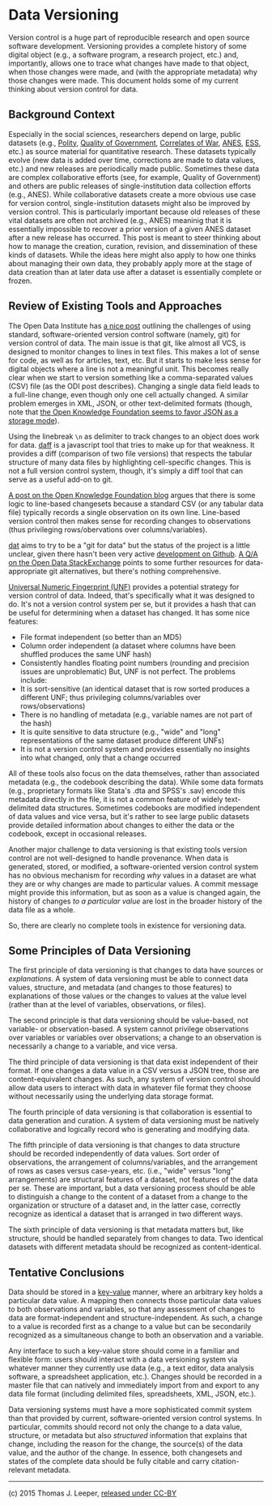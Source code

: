 # Data Versioning #

Version control is a huge part of reproducible research and open source software development. Versioning provides a complete history of some digital object (e.g., a software program, a research project, etc.) and, importantly, allows one to trace what changes have made to that object, when those changes were made, and (with the appropriate metadata) why those changes were made. This document holds some of my current thinking about version control for data.

## Background Context ##

Especially in the social sciences, researchers depend on large, public datasets (e.g., [Polity](http://www.systemicpeace.org/polity/polity4.htm), [Quality of Government](http://qog.pol.gu.se/), [Correlates of War](http://www.correlatesofwar.org/), [ANES](http://electionstudies.org/), [ESS](http://www.europeansocialsurvey.org/), etc.) as source material for quantitative research. These datasets typically evolve (new data is added over time, corrections are made to data values, etc.) and new releases are periodically made public. Sometimes these data are complex collaborative efforts (see, for example, Quality of Government) and others are public releases of single-institution data collection efforts (e.g., ANES). While collaborative datasets create a more obvious use case for version control, single-institution datasets might also be improved by version control. This is particularly important because old releases of these vital datasets are often not archived (e.g., ANES) meaninig that it is essentially impossible to recover a prior version of a given ANES dataset after a new release has occurred. This post is meant to steer thinking about how to manage the creation, curation, revision, and dissemination of these kinds of datasets. While the ideas here might also apply to how one thinks about managing their own data, they probably apply more at the stage of data creation than at later data use after a dataset is essentially complete or frozen.

## Review of Existing Tools and Approaches ##

The Open Data Institute has [a nice post](https://theodi.org/blog/adapting-git-simple-data) outlining the challenges of using standard, software-oriented version control software (namely, git) for version control of data. The main issue is that git, like almost all VCS, is designed to monitor changes to lines in text files. This makes a lot of sense for code, as well as for articles, text, etc. But it starts to make less sense for digital objects where a line is not a meaningful unit. This becomes really clear when we start to version something like a comma-separated values (CSV) file (as the ODI post describes). Changing a single data field leads to a full-line change, even though only one cell actually changed. A similar problem emerges in XML, JSON, or other text-delimited formats (though, note that [the Open Knowledge Foundation seems to favor JSON as a storage mode](http://dataprotocols.org/data-packages/)). 

Using the linebreak `\n` as delimiter to track changes to an object does work for data. [daff](https://github.com/paulfitz/daff) is a javascript tool that tries to make up for that weakness. It provides a diff (comparison of two file versions) that respects the tabular structure of many data files by highlighting cell-specific changes. This is not a full version control system, though, it's simply a diff tool that can serve as a useful add-on to git.

[A post on the Open Knowledge Foundation blog](http://blog.okfn.org/2013/07/02/git-and-github-for-data/) argues that there is some logic to line-based changesets because a standard CSV (or any tabular data file) typically records a single observation on its own line. Line-based version control then makes sense for recording changes to observations (thus privileging rows/obervations over columns/variables).

[dat](http://dat-data.com/about.html) aims to try to be a "git for data" but the status of the project is a little unclear, given there hasn't been very active [development on Github](https://github.com/maxogden/dat). [A Q/A on the Open Data StackExchange](http://opendata.stackexchange.com/questions/748/is-there-a-git-for-data) points to some further resources for data-appropriate git alternatives, but there's nothing comprehensive.

[Universal Numeric Fingerprint (UNF)](http://guides.dataverse.org/en/latest/developers/unf/index.html) provides a potential strategy for version control of data. Indeed, that's specifically what it was designed to do. It's not a version control system per se, but it provides a hash that can be useful for determining when a dataset has changed. It has some nice features:
  - File format independent (so better than an MD5)
  - Column order independent (a dataset where columns have been shuffled produces the same UNF hash)
  - Consistently handles floating point numbers (rounding and precision issues are unproblematic)
But, UNF is not perfect. The problems include:
  - It is sort-sensitive (an identical dataset that is row sorted produces a different UNF; thus privileging columns/variables over rows/observations)
  - There is no handling of metadata (e.g., variable names are not part of the hash)
  - It is quite sensitive to data structure (e.g., "wide" and "long" representations of the same dataset produce different UNFs)
  - It is not a version control system and provides essentially no insights into what changed, only that a change occurred

All of these tools also focus on the data themselves, rather than associated metadata (e.g., the codebook describing the data). While some data formats (e.g., proprietary formats like Stata's .dta and SPSS's .sav) encode this metadata directly in the file, it is not a common feature of widely text-delimited data structures. Sometimes codebooks are modified independent of data values and vice versa, but it's rather to see large public datasets provide detailed information about changes to either the data or the codebook, except in occasional releases.

Another major challenge to data versioning is that existing tools version control are not well-designed to handle provenance. When data is generated, stored, or modified, a software-oriented version control system has no obvious mechanism for recording *why* values in a dataset are what they are or why changes are made to particular values. A commit message might provide this information, but as soon as a value is changed again, the history of changes *to a particular value* are lost in the broader history of the data file as a whole.

So, there are clearly no complete tools in existence for versioning data.

## Some Principles of Data Versioning ##

The first principle of data versioning is that changes to data have sources or *explanations*. A system of data versioning must be able to connect data values, structure, and metadata (and changes to those features) to explanations of those values or the changes to values at the value level (rather than at the level of variables, observations, or files).

The second principle is that data versioning should be value-based, not variable- or observation-based. A system cannot privilege observations over variables or variables over observations; a change to an observation is necessarily a change to a variable, and vice versa.

The third principle of data versioning is that data exist independent of their format. If one changes a data value in a CSV versus a JSON tree, those are content-equivalent changes. As such, any system of version control should allow data users to interact with data in whatever file format they choose without necessarily using the underlying data storage format.

The fourth principle of data versioning is that collaboration is essential to data generation and curation. A system of data versioning must be natively collaborative and logically record who is generating and modifying data.

The fifth principle of data versioning is that changes to data structure should be recorded independently of data values. Sort order of observations, the arrangement of columns/variables, and the arrangement of rows as cases versus case-years, etc. (i.e., "wide" versus "long" arrangements) are structural features of a dataset, not features of the data per se. These are important, but a data versioning process should be able to distinguish a change to the content of a dataset from a change to the organization or structure of a dataset and, in the latter case, correctly recognize as identical a dataset that is arranged in two different ways.

The sixth principle of data versioning is that metadata matters but, like structure, should be handled separately from changes to data. Two identical datasets with different metadata should be recognized as content-identical.

## Tentative Conclusions ##

Data should be stored in a [key-value](http://en.wikipedia.org/wiki/Associative_array) manner, where an arbitrary key holds a particular data value. A mapping then connects those particular data values to both observations and variables, so that any assessment of changes to data are format-independent and structure-independent. As such, a change to a value is recorded first as a change to a value but can be secondarily recognized as a simultaneous change to both an observation and a variable.

Any interface to such a key-value store should come in a familiar and flexible form: users should interact with a data versioning system via whatever manner they currently use data (e.g., a text editor, data analysis software, a spreadsheet application, etc.). Changes should be recorded in a master file that can natively and immediately import from and export to any data file format (including delimited files, spreadsheets, XML, JSON, etc.).

Data versioning systems must have a more sophisticated commit system than that provided by current, software-oriented version control systems. In particular, commits should record not only the change to a data value, structure, or metadata but also *structured* information that explains that change, including the reason for the change, the source(s) of the data value, and the author of the change. In essence, both changesets and states of the complete data should be fully citable and carry citation-relevant metadata.

---
(c) 2015 Thomas J. Leeper, [released under CC-BY](https://creativecommons.org/licenses/by/2.0/)
